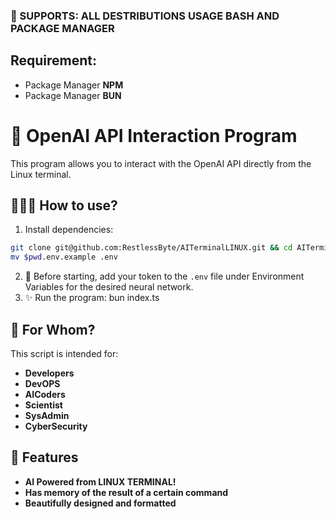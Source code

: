 ### 🐧 SUPPORTS: ALL DESTRIBUTIONS USAGE BASH AND PACKAGE MANAGER
## Requirement:
- Package Manager **NPM**
- Package Manager **BUN**
# 🧠 OpenAI API Interaction Program
This program allows you to interact with the OpenAI API directly from the Linux terminal.
## 👨🏽‍🔬 How to use?
1. Install dependencies:
```bash
git clone git@github.com:RestlessByte/AITerminalLINUX.git && cd AITerminalLINUX && bun install
mv $pwd.env.example .env
```
2. 🧸 Before starting, add your token to the `.env` file under Environment Variables for the desired neural network.
3. ✨ Run the program:
bun index.ts
## 👥 For Whom?
This script is intended for:
- **Developers**
- **DevOPS**
- **AICoders**
- **Scientist**
- **SysAdmin**
- **CyberSecurity**
## 🌟 Features
- **AI Powered from LINUX TERMINAL!**
- **Has memory of the result of a certain command**
- **Beautifully designed and formatted**
